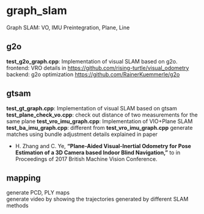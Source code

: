 # graph_slam
Graph SLAM: VO, IMU Preintegration, Plane, Line

## g2o  
**test_g2o_graph.cpp**: Implementation of visual SLAM based on g2o.   
frontend: VRO details in https://github.com/rising-turtle/visual_odometry   
backend: g2o optimization https://github.com/RainerKuemmerle/g2o

## gtsam
**test_gt_graph.cpp**: Implementation of visual SLAM based on gtsam  
**test_plane_check_vo.cpp**: check out distance of two measurements for the same plane
**test_vro_imu_graph.cpp**: Implementation of VIO+Plane SLAM   
**test_ba_imu_graph.cpp**: different from **test_vro_imu_graph.cpp** generate matches using bundle adjustment 
details explained in paper
* H. Zhang and C. Ye, **“Plane-Aided Visual-Inertial Odometry for Pose Estimation of a 3D Camera based Indoor Blind Navigation,”**
to in Proceedings of 2017 British Machine Vision Conference.

## mapping
generate PCD, PLY maps   
generate video by showing the trajectories generated by different SLAM methods  




